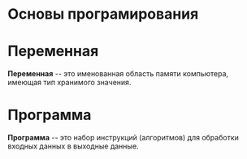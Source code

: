 # Основы програмирования



# Переменная

__Переменная__ -- это именованная область памяти компьютера, имеющая тип хранимого значения.

# Программа

__Программа__ -- это набор инструкций (алгоритмов) для обработки входных данных в выходные данные.
